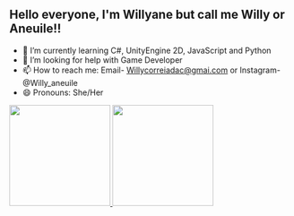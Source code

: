 ## Hello everyone, I'm Willyane but call me Willy or Aneuile!!

<!--
**Aneuile becames by Willy=uile is the same pronunciation and ane=the lest part of my name, so I put Ane-Willy = Aneuile :)
-->
- 🌱 I’m currently learning C#, UnityEngine 2D, JavaScript and Python
- 🤔 I’m looking for help with Game Developer
- 📫 How to reach me: Email- Willycorreiadac@gmai.com or Instagram- @Willy_aneuile 
- 😄 Pronouns: She/Her

<div>
  <a href="https://github.com/WillyCorreia">
    <img height="180em" src="https://github-readme-stats.vercel.app/api?username=WillyCorreia&show_icons=true&theme=radical&include_all_commits=true&count_private=true"/>
    <img height="180em" src="https://github-readme-stats.vercel.app/api/top-langs/?username=WillyCorreia&layout=compact&langs_count=16&theme=radical"/>
  </a>
</div>

